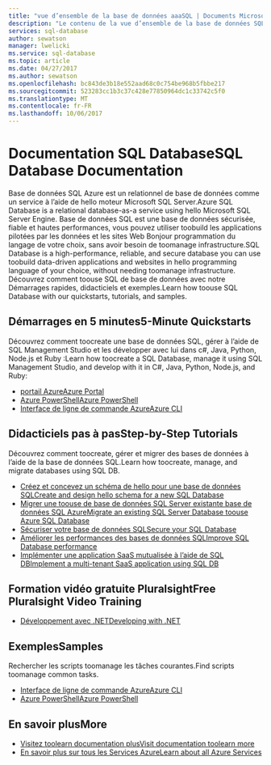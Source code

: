 ```yaml
---
title: "vue d’ensemble de la base de données aaaSQL | Documents Microsoft"
description: "Le contenu de la vue d’ensemble de la base de données SQL dans le portail Azure"
services: sql-database
author: sewatson
manager: lwelicki
ms.service: sql-database
ms.topic: article
ms.date: 04/27/2017
ms.author: sewatson
ms.openlocfilehash: bc843de3b18e552aad68c0c754be968b5fbbe217
ms.sourcegitcommit: 523283cc1b3c37c428e77850964dc1c33742c5f0
ms.translationtype: MT
ms.contentlocale: fr-FR
ms.lasthandoff: 10/06/2017
---
```

# <a name="sql-database-documentation"></a><span data-ttu-id="6662c-103">Documentation SQL Database</span><span class="sxs-lookup"><span data-stu-id="6662c-103">SQL Database Documentation</span></span>

<span data-ttu-id="6662c-104">Base de données SQL Azure est un relationnel de base de données comme un service à l’aide de hello moteur Microsoft SQL Server.</span><span class="sxs-lookup"><span data-stu-id="6662c-104">Azure SQL Database is a relational database-as-a service using hello Microsoft SQL Server Engine.</span></span> <span data-ttu-id="6662c-105">Base de données SQL est une base de données sécurisée, fiable et hautes performances, vous pouvez utiliser toobuild les applications pilotées par les données et les sites Web Bonjour programmation du langage de votre choix, sans avoir besoin de toomanage infrastructure.</span><span class="sxs-lookup"><span data-stu-id="6662c-105">SQL Database is a high-performance, reliable, and secure database you can use toobuild data-driven applications and websites in hello programming language of your choice, without needing toomanage infrastructure.</span></span> <span data-ttu-id="6662c-106">Découvrez comment toouse SQL de base de données avec notre Démarrages rapides, didacticiels et exemples.</span><span class="sxs-lookup"><span data-stu-id="6662c-106">Learn how toouse SQL Database with our quickstarts, tutorials, and samples.</span></span>

## <a name="5-minute-quickstarts"></a><span data-ttu-id="6662c-107">Démarrages en 5 minutes</span><span class="sxs-lookup"><span data-stu-id="6662c-107">5-Minute Quickstarts</span></span>

<span data-ttu-id="6662c-108">Découvrez comment toocreate une base de données SQL, gérer à l’aide de SQL Management Studio et les développer avec lui dans c#, Java, Python, Node.js et Ruby :</span><span class="sxs-lookup"><span data-stu-id="6662c-108">Learn how toocreate a SQL Database, manage it using SQL Management Studio, and develop with it in C#, Java, Python, Node.js, and Ruby:</span></span>

- [<span data-ttu-id="6662c-109">portail Azure</span><span class="sxs-lookup"><span data-stu-id="6662c-109">Azure Portal</span></span>](/azure/sql-database/sql-database-get-started-portal)
- [<span data-ttu-id="6662c-110">Azure PowerShell</span><span class="sxs-lookup"><span data-stu-id="6662c-110">Azure PowerShell</span></span>](/azure/sql-database/sql-database-get-started-powershell)
- [<span data-ttu-id="6662c-111">Interface de ligne de commande Azure</span><span class="sxs-lookup"><span data-stu-id="6662c-111">Azure CLI</span></span>](/azure/sql-database/sql-database-get-started-cli)

## <a name="step-by-step-tutorials"></a><span data-ttu-id="6662c-112">Didacticiels pas à pas</span><span class="sxs-lookup"><span data-stu-id="6662c-112">Step-by-Step Tutorials</span></span>

<span data-ttu-id="6662c-113">Découvrez comment toocreate, gérer et migrer des bases de données à l’aide de la base de données SQL.</span><span class="sxs-lookup"><span data-stu-id="6662c-113">Learn how toocreate, manage, and migrate databases using SQL DB.</span></span>

- [<span data-ttu-id="6662c-114">Créez et concevez un schéma de hello pour une base de données SQL</span><span class="sxs-lookup"><span data-stu-id="6662c-114">Create and design hello schema for a new SQL Database</span></span>](/azure/sql-database/sql-database-design-first-database)
- [<span data-ttu-id="6662c-115">Migrer une toouse de base de données SQL Server existante base de données SQL Azure</span><span class="sxs-lookup"><span data-stu-id="6662c-115">Migrate an existing SQL Server Database toouse Azure SQL Database</span></span>](/azure/sql-database/sql-database-migrate-your-sql-server-database)
- [<span data-ttu-id="6662c-116">Sécuriser votre base de données SQL</span><span class="sxs-lookup"><span data-stu-id="6662c-116">Secure your SQL Database</span></span>](/azure/sql-database/sql-database-security-tutorial)
- [<span data-ttu-id="6662c-117">Améliorer les performances des bases de données SQL</span><span class="sxs-lookup"><span data-stu-id="6662c-117">Improve SQL Database performance</span></span>](/azure/sql-database/sql-database-performance-tutorial)
- [<span data-ttu-id="6662c-118">Implémenter une application SaaS mutualisée à l’aide de SQL DB</span><span class="sxs-lookup"><span data-stu-id="6662c-118">Implement a multi-tenant SaaS application using SQL DB</span></span>](/azure/sql-database/sql-database-multi-tenant-application)

## <a name="free-pluralsight-video-training"></a><span data-ttu-id="6662c-119">Formation vidéo gratuite Pluralsight</span><span class="sxs-lookup"><span data-stu-id="6662c-119">Free Pluralsight Video Training</span></span>

- [<span data-ttu-id="6662c-120">Développement avec .NET</span><span class="sxs-lookup"><span data-stu-id="6662c-120">Developing with .NET</span></span>](https://www.pluralsight.com/courses/developing-dotnet-microsoft-azure-getting-started?twoid=d6abac77-7dcc-4d33-9e03-f85e78989f02)

## <a name="samples"></a><span data-ttu-id="6662c-121">Exemples</span><span class="sxs-lookup"><span data-stu-id="6662c-121">Samples</span></span> 

<span data-ttu-id="6662c-122">Rechercher les scripts toomanage les tâches courantes.</span><span class="sxs-lookup"><span data-stu-id="6662c-122">Find scripts toomanage common tasks.</span></span>

- [<span data-ttu-id="6662c-123">Interface de ligne de commande Azure</span><span class="sxs-lookup"><span data-stu-id="6662c-123">Azure CLI</span></span>](/azure/sql-database/sql-database-cli-samples)
- [<span data-ttu-id="6662c-124">Azure PowerShell</span><span class="sxs-lookup"><span data-stu-id="6662c-124">Azure PowerShell</span></span>](/azure/sql-database/sql-database-powershell-samples)

## <a name="more"></a><span data-ttu-id="6662c-125">En savoir plus</span><span class="sxs-lookup"><span data-stu-id="6662c-125">More</span></span>

- [<span data-ttu-id="6662c-126">Visitez toolearn documentation plus</span><span class="sxs-lookup"><span data-stu-id="6662c-126">Visit documentation toolearn more</span></span>](/azure/sql-database/index)
- [<span data-ttu-id="6662c-127">En savoir plus sur tous les Services Azure</span><span class="sxs-lookup"><span data-stu-id="6662c-127">Learn about all Azure Services</span></span>](https://aka.ms/j3wr7y)